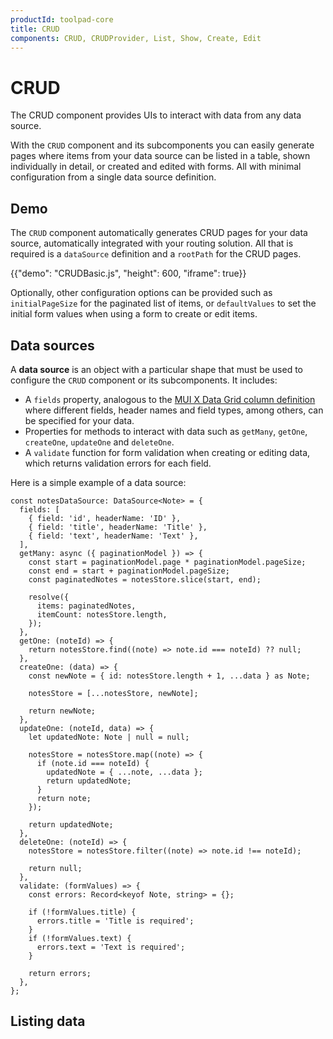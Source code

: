 ```yaml
---
productId: toolpad-core
title: CRUD
components: CRUD, CRUDProvider, List, Show, Create, Edit
---
```


# CRUD

<p class="description">The CRUD component provides UIs to interact with data from any data source.</p>

With the `CRUD` component and its subcomponents you can easily generate pages where items from your data source can be listed in a table, shown individually in detail, or created and edited with forms. All with minimal configuration from a single data source definition.

## Demo

The `CRUD` component automatically generates CRUD pages for your data source, automatically integrated with your routing solution. All that is required is a `dataSource` definition and a `rootPath` for the CRUD pages.

{{"demo": "CRUDBasic.js", "height": 600, "iframe": true}}

Optionally, other configuration options can be provided such as `initialPageSize` for the paginated list of items, or `defaultValues` to set the initial form values when using a form to create or edit items.

## Data sources

A **data source** is an object with a particular shape that must be used to configure the `CRUD` component or its subcomponents.
It includes:

- A `fields` property, analogous to the [MUI X Data Grid column definition](https://mui.com/x/react-data-grid/column-definition/) where different fields, header names and field types, among others, can be specified for your data.
- Properties for methods to interact with data such as `getMany`, `getOne`, `createOne`, `updateOne` and `deleteOne`.
- A `validate` function for form validation when creating or editing data, which returns validation errors for each field.

Here is a simple example of a data source:

```tsx
const notesDataSource: DataSource<Note> = {
  fields: [
    { field: 'id', headerName: 'ID' },
    { field: 'title', headerName: 'Title' },
    { field: 'text', headerName: 'Text' },
  ],
  getMany: async ({ paginationModel }) => {
    const start = paginationModel.page * paginationModel.pageSize;
    const end = start + paginationModel.pageSize;
    const paginatedNotes = notesStore.slice(start, end);

    resolve({
      items: paginatedNotes,
      itemCount: notesStore.length,
    });
  },
  getOne: (noteId) => {
    return notesStore.find((note) => note.id === noteId) ?? null;
  },
  createOne: (data) => {
    const newNote = { id: notesStore.length + 1, ...data } as Note;

    notesStore = [...notesStore, newNote];

    return newNote;
  },
  updateOne: (noteId, data) => {
    let updatedNote: Note | null = null;

    notesStore = notesStore.map((note) => {
      if (note.id === noteId) {
        updatedNote = { ...note, ...data };
        return updatedNote;
      }
      return note;
    });

    return updatedNote;
  },
  deleteOne: (noteId) => {
    notesStore = notesStore.filter((note) => note.id !== noteId);

    return null;
  },
  validate: (formValues) => {
    const errors: Record<keyof Note, string> = {};

    if (!formValues.title) {
      errors.title = 'Title is required';
    }
    if (!formValues.text) {
      errors.text = 'Text is required';
    }

    return errors;
  },
};
```

## Listing data
